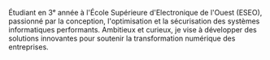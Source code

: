 Étudiant en 3ᵉ année à l'École Supérieure d'Electronique de l'Ouest (ESEO), passionné par la conception, l'optimisation et la sécurisation des systèmes informatiques performants. Ambitieux et curieux, je vise à développer des solutions innovantes pour soutenir la transformation numérique des entreprises.
